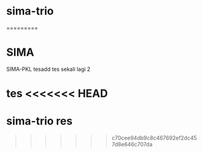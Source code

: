
# sima-trio
=========
# SIMA
SIMA-PKL tesadd 
tes sekali lagi 2

tes
<<<<<<< HEAD
=======

# sima-trio res

>>>>>>> c70cee94db9c8c467692ef2dc457d8e646c707da
